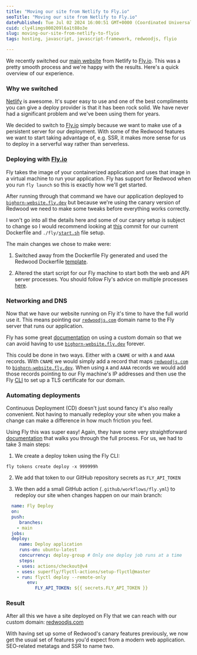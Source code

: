 ```yaml
---
title: "Moving our site from Netlify to Fly.io"
seoTitle: "Moving our site from Netlify to Fly.io"
datePublished: Tue Jul 02 2024 16:00:51 GMT+0000 (Coordinated Universal Time)
cuid: cly4limgs000209l6a1t88o3e
slug: moving-our-site-from-netlify-to-flyio
tags: hosting, javascript, javascript-framework, redwoodjs, flyio

---
```


We recently switched our [main website](https://redwoodjs.com/) from Netlify to [Fly.io](http://Fly.io). This was a pretty smooth process and we're happy with the results. Here's a quick overview of our experience.

### Why we switched

[Netlify](https://www.netlify.com/) is awesome. It's super easy to use and one of the best compliments you can give a deploy provider is that it has been rock solid. We have never had a significant problem and we've been using them for years.

We decided to switch to [Fly.io](http://Fly.io) simply because we want to make use of a persistent server for our deployment. With some of the Redwood features we want to start taking advantage of, e.g. SSR, it makes more sense for us to deploy in a serverful way rather than serverless.

### Deploying with [Fly.io](http://Fly.io)

Fly takes the image of your containerized application and uses that image in a virtual machine to run your application. Fly has support for Redwood when you run `fly launch` so this is exactly how we'll get started.

After running through that command we have our application deployed to [`bighorn-website.fly.dev`](http://bighorn-website.fly.dev) but because we're using the canary version of Redwood we need to make some tweaks before everything works correctly.

I won't go into all the details here and some of our canary setup is subject to change so I would recommend looking at [this](https://github.com/redwoodjs/bighorn-website/commit/741f9652251208544b9de32a7b323d037ba56a35) commit for our current Dockerfile and `./fly/`[`start.sh`](http://start.sh) file setup.

The main changes we chose to make were:

1. Switched away from the Dockerfile Fly generated and used the Redwood Dockerfile [template](https://github.com/redwoodjs/redwood/blob/main/packages/cli/src/commands/experimental/templates/docker/Dockerfile).
    
2. Altered the start script for our Fly machine to start both the web and API server processes. You should follow Fly's advice on multiple processes [here](https://fly.io/docs/app-guides/multiple-processes/).
    

### Networking and DNS

Now that we have our website running on Fly it's time to have the full world use it. This means pointing our [`redwoodjs.com`](http://redwoodjs.com) domain name to the Fly server that runs our application.

Fly has some great [documentation](https://fly.io/docs/networking/custom-domain/) on using a custom domain so that we can avoid having to use [`bighorn-website.fly.dev`](http://bighorn-website.fly.dev) forever.

This could be done in two ways. Either with a `CNAME` or with `A` and `AAAA` records. With `CNAME` we would simply add a record that maps [`redwoodjs.com`](http://redwoodjs.com) to [`bighorn-website.fly.dev`](http://bighorn-website.fly.dev). When using `A` and `AAAA` records we would add those records pointing to our Fly machine's IP addresses and then use the Fly [CLI](https://fly.io/docs/flyctl/certs-add/) to set up a TLS certificate for our domain.

### Automating deployments

Continuous Deployment (CD) doesn't just sound fancy it's also really convenient. Not having to manually redeploy your site when you make a change can make a difference in how much friction you feel.

Using Fly this was super easy! Again, they have some very straightforward [documentation](https://fly.io/docs/app-guides/continuous-deployment-with-github-actions/) that walks you through the full process. For us, we had to take 3 main steps:

1. We create a deploy token using the Fly CLI:
    

```plaintext
fly tokens create deploy -x 999999h
```

2. We add that token to our GitHub repository secrets as `FLY_API_TOKEN`
    
3. We then add a small GitHub action (`.github/workflows/fly.yml`) to redeploy our site when changes happen on our main branch:
    

```yaml
  name: Fly Deploy
  on:
  push:
     branches:
    - main
  jobs:
  deploy:
     name: Deploy application
     runs-on: ubuntu-latest
     concurrency: deploy-group # Only one deploy job runs at a time
     steps:
    - uses: actions/checkout@v4
    - uses: superfly/flyctl-actions/setup-flyctl@master
    - run: flyctl deploy --remote-only
        env:
           FLY_API_TOKEN: ${{ secrets.FLY_API_TOKEN }}
```

### Result

After all this we have a site deployed on Fly that we can reach with our custom domain: [redwoodjs.com](http://redwoodjs.com)

With having set up some of Redwood's canary features previously, we now get the usual set of features you'd expect from a modern web application. SEO-related metatags and SSR to name two.
